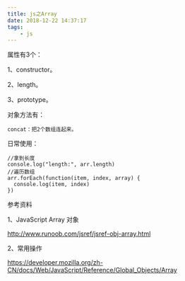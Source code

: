 ```yaml
---
title: js之Array
date: 2018-12-22 14:37:17
tags:
	- js
---
```




属性有3个：

1、constructor。

2、length。

3、prototype。



对象方法有：

```
concat：把2个数组连起来。

```



日常使用：

```
//拿到长度
console.log("length:", arr.length)
//遍历数组
arr.forEach(function(item, index, array) {
  console.log(item, index)
})
```



参考资料

1、JavaScript Array 对象

http://www.runoob.com/jsref/jsref-obj-array.html

2、常用操作

https://developer.mozilla.org/zh-CN/docs/Web/JavaScript/Reference/Global_Objects/Array